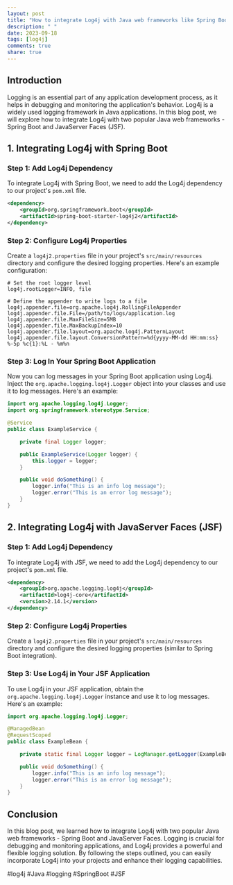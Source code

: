 ```yaml
---
layout: post
title: "How to integrate Log4j with Java web frameworks like Spring Boot and JavaServer Faces"
description: " "
date: 2023-09-18
tags: [log4j]
comments: true
share: true
---
```


## Introduction

Logging is an essential part of any application development process, as it helps in debugging and monitoring the application's behavior. Log4j is a widely used logging framework in Java applications. In this blog post, we will explore how to integrate Log4j with two popular Java web frameworks - Spring Boot and JavaServer Faces (JSF).

## 1. Integrating Log4j with Spring Boot

### Step 1: Add Log4j Dependency

To integrate Log4j with Spring Boot, we need to add the Log4j dependency to our project's `pom.xml` file.

```xml
<dependency>
    <groupId>org.springframework.boot</groupId>
    <artifactId>spring-boot-starter-log4j2</artifactId>
</dependency>
```

### Step 2: Configure Log4j Properties

Create a `log4j2.properties` file in your project's `src/main/resources` directory and configure the desired logging properties. Here's an example configuration:

```properties
# Set the root logger level
log4j.rootLogger=INFO, file

# Define the appender to write logs to a file
log4j.appender.file=org.apache.log4j.RollingFileAppender
log4j.appender.file.File=/path/to/logs/application.log
log4j.appender.file.MaxFileSize=5MB
log4j.appender.file.MaxBackupIndex=10
log4j.appender.file.layout=org.apache.log4j.PatternLayout
log4j.appender.file.layout.ConversionPattern=%d{yyyy-MM-dd HH:mm:ss} %-5p %c{1}:%L - %m%n
```

### Step 3: Log In Your Spring Boot Application

Now you can log messages in your Spring Boot application using Log4j. Inject the `org.apache.logging.log4j.Logger` object into your classes and use it to log messages. Here's an example:

```java
import org.apache.logging.log4j.Logger;
import org.springframework.stereotype.Service;

@Service
public class ExampleService {

    private final Logger logger;

    public ExampleService(Logger logger) {
        this.logger = logger;
    }

    public void doSomething() {
        logger.info("This is an info log message");
        logger.error("This is an error log message");
    }
}
```

## 2. Integrating Log4j with JavaServer Faces (JSF)

### Step 1: Add Log4j Dependency

To integrate Log4j with JSF, we need to add the Log4j dependency to our project's `pom.xml` file.

```xml
<dependency>
    <groupId>org.apache.logging.log4j</groupId>
    <artifactId>log4j-core</artifactId>
    <version>2.14.1</version>
</dependency>
```

### Step 2: Configure Log4j Properties

Create a `log4j2.properties` file in your project's `src/main/resources` directory and configure the desired logging properties (similar to Spring Boot integration).

### Step 3: Use Log4j in Your JSF Application

To use Log4j in your JSF application, obtain the `org.apache.logging.log4j.Logger` instance and use it to log messages. Here's an example:

```java
import org.apache.logging.log4j.Logger;

@ManagedBean
@RequestScoped
public class ExampleBean {

    private static final Logger logger = LogManager.getLogger(ExampleBean.class);

    public void doSomething() {
        logger.info("This is an info log message");
        logger.error("This is an error log message");
    }
}
```

## Conclusion

In this blog post, we learned how to integrate Log4j with two popular Java web frameworks - Spring Boot and JavaServer Faces. Logging is crucial for debugging and monitoring applications, and Log4j provides a powerful and flexible logging solution. By following the steps outlined, you can easily incorporate Log4j into your projects and enhance their logging capabilities.

#log4j #Java #logging #SpringBoot #JSF